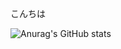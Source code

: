こんちは

![Anurag's GitHub stats](https://github-readme-stats.vercel.app/api?username=Sakurai00&count_private=true&show_icons=true&hide=stars&theme=ayu-mirage)



<!--
**Sakurai00/Sakurai00** is a ✨ _special_ ✨ repository because its `README.md` (this file) appears on your GitHub profile.


https://github.com/anuraghazra/github-readme-stats

[![Top Langs](https://github-readme-stats.vercel.app/api/top-langs/?username=Sakurai00&layout=compact)](https://github.com/anuraghazra/github-readme-stats)


Here are some ideas to get you started:

- 🔭 I’m currently working on ...
- 🌱 I’m currently learning ...
- 👯 I’m looking to collaborate on ...
- 🤔 I’m looking for help with ...
- 💬 Ask me about ...
- 📫 How to reach me: ...
- 😄 Pronouns: ...
- ⚡ Fun fact: ...
-->
